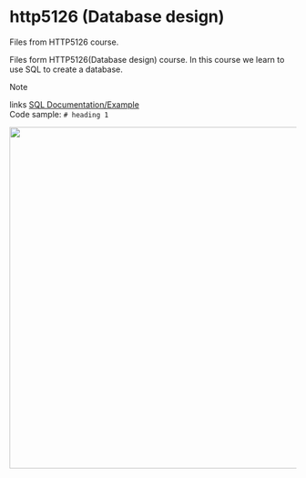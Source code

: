 # http5126 (Database design)
Files from HTTP5126 course.

Files form HTTP5126(Database design) course. In this course we learn to use SQL to create a database. 

>[!Note]
>links  [SQL Documentation/Example](https://www.w3schools.com/sql/)  
>Code sample: ```# heading 1 ```

<img src="https://upload.wikimedia.org/wikipedia/commons/8/87/Sql_data_base_with_logo.png" width=600>
